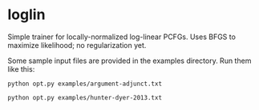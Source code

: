 # loglin

Simple trainer for locally-normalized log-linear PCFGs. Uses BFGS to maximize likelihood; no regularization yet.

Some sample input files are provided in the examples directory. Run them like this:

    python opt.py examples/argument-adjunct.txt

    python opt.py examples/hunter-dyer-2013.txt
